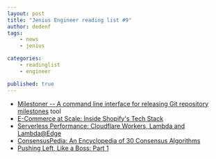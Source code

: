 ```yaml
---
layout: post
title: "Jenius Engineer reading list #9"
author: dedenf
tags:
    - news
    - jenius

categories:
    - readinglist
    - engineer

published: true
---
```


- [Milestoner -- A command line interface for releasing Git repository milestones](https://github.com/bkuhlmann/milestoner) <span class="label">tool</span>
- [E-Commerce at Scale: Inside Shopify's Tech Stack](https://stackshare.io/shopify/e-commerce-at-scale-inside-shopifys-tech-stack)
- [Serverless Performance: Cloudflare Workers, Lambda and Lambda@Edge](https://blog.cloudflare.com/serverless-performance-comparison-workers-lambda/)
- [ConsensusPedia: An Encyclopedia of 30 Consensus Algorithms](https://hackernoon.com/consensuspedia-an-encyclopedia-of-29-consensus-algorithms-e9c4b4b7d08f)
- [Pushing Left, Like a Boss: Part 1](https://code.likeagirl.io/pushing-left-like-a-boss-part-1-80f1f007da95?WT.mc_id=docs-blog-tajanca&WT.mc_id=shehackspurple-blog-tajanca)